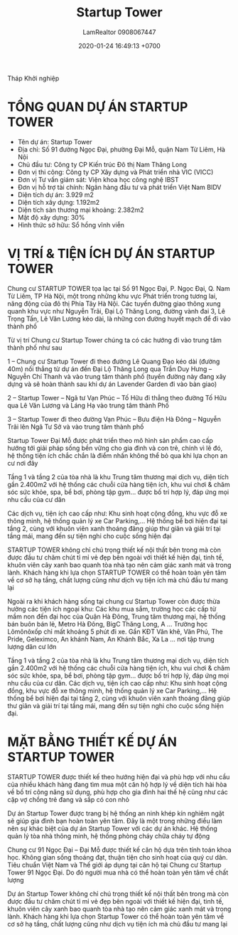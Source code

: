 ﻿---
layout: post
title:  "Startup Tower"
description: LamRealtor 0908067447 bán dự án căn hộ chung cư Startup Tower ở Hà Nội Nam Từ Liêm Đại Mỗ
image: /assets/startup-tower/00-.jpg
author: LamRealtor 0908067447
date:   2020-01-24 16:49:13 +0700
lang: vi
excerpt_separator: <!--more-->
categories: ha-noi nam-tu-liem dai-mo
tags: ban du-an can-ho chung-cu
---

Tháp Khởi nghiệp<!--more-->

# TỔNG QUAN DỰ ÁN STARTUP TOWER

* Tên dự án: Startup Tower
* Địa chỉ: Số 91 đường Ngọc Đại, phường Đại Mỗ, quận Nam Từ Liêm, Hà Nội
* Chủ đầu tư: Công ty CP Kiến trúc Đô thị Nam Thăng Long
* Đơn vị thi công: Công ty CP Xây dựng và Phát triển nhà VIC (VICC)
* Đơn vị Tư vấn giám sát: Viện khoa học công nghệ IBST
* Đơn vị hỗ trợ tài chính: Ngân hàng đầu tư và phát triển Việt Nam BIDV
* Diện tích dự án: 3.929 m2
* Diện tích xây dựng: 1.192m2
* Diện tích sàn thương mại khoảng: 2.382m2
* Mật độ xây dựng: 30%
* Hình thức sở hữu: Sổ hồng vĩnh viễn

# VỊ TRÍ & TIỆN ÍCH DỰ ÁN STARTUP TOWER

Chung cư STARTUP TOWER tọa lạc tại Số 91 Ngọc Đại, P. Ngọc Đại, Q. Nam Từ Liêm, TP Hà Nội, một trong những  khu vực Phát triển trong tương lai, năng động của đô thị Phía Tây Hà Nội. Các tuyến đường giao thông xung quanh khu vực như Nguyễn Trãi, Đại Lộ Thăng Long, đường vành đai 3, Lê Trọng Tấn, Lê Văn Lương kéo dài, là những con đường huyết mạch để đi vào thành phố

Từ vị trí Chung cư Startup Tower chúng ta có các hướng đi vào trung tâm thành phố như sau

1 – Chung cư Startup Tower đi theo đường Lê Quang Đạo kéo dài (đường 40m) nối thẳng từ dự án đến Đại Lộ Thăng Long qua Trần Duy Hưng – Nguyễn Chí Thanh và vào trung tâm thành phố (tuyến đường này đang xây dựng và sẽ hoàn thành sau khi dự án Lavender Garden đi vào bàn giao)

2 – Startup Tower – Ngã tư Vạn Phúc – Tố Hữu đi thẳng theo đường Tố Hữu qua Lê Văn Lương và Láng Hạ vào trung tâm thành Phố

3 – Startup Tower đi theo đường Vạn Phúc – Bưu điện Hà Đông – Nguyễn Trãi lên Ngã Tư Sở và vào trung tâm thành phố

Startup Tower Đại Mỗ được phát triển theo mô hình sản phẩm cao cấp hướng tới giải pháp sống bền vững cho gia đình và con trẻ, chính vì lẽ đó, hệ thống tiện ích chắc chắn là điểm nhấn không thể bỏ qua khi lựa chọn an cư nơi đây

Tầng 1 và tầng 2 của tòa nhà là khu Trung tâm thương mại dịch vụ, diện tích gần 2.400m2 với hệ thống các chuỗi cửa hàng tiện ích, khu vui chơi & chăm sóc sức khỏe, spa, bể bơi, phòng tập gym… được bố trí hợp lý, đáp ứng mọi nhu cầu của cư dân

Các dịch vụ, tiện ích cao cấp như: Khu sinh hoạt cộng đồng, khu vực đỗ xe thông minh, hệ thống quản lý xe Car Parking,… Hệ thống bể bơi hiện đại tại tầng 2, cùng với khuôn viên xanh thoáng đãng giúp thư giãn và giải trí tại tầng mái, mang đến sự tiện nghi cho cuộc sống hiện đại

STARTUP TOWER không chỉ chú trọng thiết kế nội thất bên trong mà còn được đầu tư chăm chút tỉ mỉ vẻ đẹp bên ngoài với thiết kế hiện đại, tinh tế, khuôn viên cây xanh bao quanh tòa nhà tạo nên cảm giác xanh mát và trong lành. Khách hàng khi lựa chọn STARTUP TOWER có thể hoàn toàn yên tâm về cơ sở hạ tầng, chất lượng cũng như dịch vụ tiện ích mà chủ đầu tư mang lại

Ngoài ra khi khách hàng sống tại chung cư Startup Tower còn được thừa hưởng các tiện ích ngoại khu: Các khu mua sắm, trường học các cấp từ mầm non đến đại học của Quận Hà Đông, Trung tâm thương mại, hệ thống bán buôn bán lẻ, Metro Hà Đông, BigC Thăng Long, A … Trường học Lômônôxốp chỉ mất khoảng 5 phút đi xe. Gần KĐT Văn khê, Văn Phú, The Pride, Geleximco, An khánh Nam, An Khánh Bắc, Xa La … nơi tập trung lượng dân cư lớn

Tầng 1 và tầng 2 của tòa nhà là khu Trung tâm thương mại dịch vụ, diện tích gần 2.400m2 với hệ thống các chuỗi cửa hàng tiện ích, khu vui chơi & chăm sóc sức khỏe, spa, bể bơi, phòng tập gym… được bố trí hợp lý, đáp ứng mọi nhu cầu của cư dân. Các dịch vụ, tiện ích cao cấp như: Khu sinh hoạt cộng đồng, khu vực đỗ xe thông minh, hệ thống quản lý xe Car Parking,… Hệ thống bể bơi hiện đại tại tầng 2, cùng với khuôn viên xanh thoáng đãng giúp thư giãn và giải trí tại tầng mái, mang đến sự tiện nghi cho cuộc sống hiện đại.

# MẶT BẰNG THIẾT KẾ DỰ ÁN STARTUP TOWER

STARTUP TOWER được thiết kế theo hướng hiện đại và phù hợp với nhu cầu của nhiều khách hàng đang tìm mua một căn hộ hợp lý về diện tích hài hòa về bố trí công năng sử dụng, phù hợp cho gia đình hai thế hệ cũng như các cặp vợ chồng trẻ đang và sắp có con nhỏ

Dự án Startup Tower được trang bị hệ thống an ninh khép kín nghiêm ngặt sẽ giúp gia đình bạn hoàn toàn yên tâm. Đây là một trong những điều làm nên sự khác biệt của dự án Startup Tower với các dự án khác. Hệ thống quản lý tòa nhà thông minh, hệ thống phòng cháy chữa cháy tự động

Chung cư 91 Ngọc Đại – Đại Mỗ được thiết kế căn hộ dựa trên tính toán khoa học. Không gian sống thoáng đạt, thuận tiện cho sinh hoạt của quý cư dân. Tiêu chuẩn Việt Nam và Thế giới áp dụng tại căn hộ tại Chung cư Startup Tower 91 Ngọc Đại. Do đó người mua nhà có thể hoàn toàn yên tâm về chất lượng

Dự án Startup Tower không chỉ chú trọng thiết kế nội thất bên trong mà còn được đầu tư chăm chút tỉ mỉ vẻ đẹp bên ngoài với thiết kế hiện đại, tinh tế, khuôn viên cây xanh bao quanh tòa nhà tạo nên cảm giác xanh mát và trong lành. Khách hàng khi lựa chọn Startup Tower có thể hoàn toàn yên tâm về cơ sở hạ tầng, chất lượng cũng như dịch vụ tiện ích mà chủ đầu tư mang lại